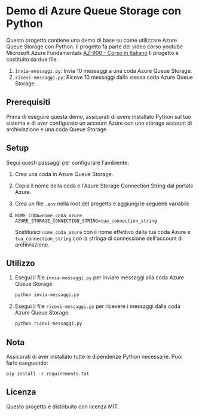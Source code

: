 Demo di Azure Queue Storage con Python
======================================

Questo progetto contiene una demo di base su come utilizzare Azure Queue Storage con Python. 
Il progetto fa parte del video corso youtube Microsoft Azure Fundamentals [AZ-900 -  Corso in Italiano](https://www.youtube.com/playlist?list=PLrRt9ahDqfrhB6UqzIsIyWopc65otTIRB)
Il progetto è costituito da due file:

1.  `invia-messaggi.py`: Invia 10 messaggi a una coda Azure Queue Storage.
2.  `ricevi-messaggi.py`: Riceve 10 messaggi dalla stessa coda Azure Queue Storage.

Prerequisiti
------------

Prima di eseguire questa demo, assicurati di avere installato Python sul tuo sistema e di aver configurato un account Azure con uno storage account di archiviazione e una coda Queue Storage.

Setup
-----

Segui questi passaggi per configurare l'ambiente:

1.  Crea una coda in Azure Queue Storage.
    
2.  Copia il nome della coda e l'Azure Storage Connection String dal portale Azure.
    
3.  Crea un file `.env` nella root del progetto e aggiungi le seguenti variabili:
4.  
    ```
    NOME_CODA=nome_coda_azure 
    AZURE_STORAGE_CONNECTION_STRING=tua_connection_string
    ```
    Sostituisci `nome_coda_azure` con il nome effettivo della tua coda Azure e `tua_connection_string` con la stringa di connessione dell'account di archiviazione.
    

Utilizzo
--------

1.  Esegui il file `invia-messaggi.py` per inviare messaggi alla coda Azure Queue Storage.
    ```bash
    python invia-messaggi.py
    ```
2.  Esegui il file `ricevi-messaggi.py` per ricevere i messaggi dalla coda Azure Queue Storage. 
    
    ```bash
    python ricevi-messaggi.py
    ```
    

Nota
----

Assicurati di aver installato tutte le dipendenze Python necessarie. Puoi farlo eseguendo:

`pip install -r requirements.txt`

Licenza
-------

Questo progetto è distribuito con licenza MIT.
